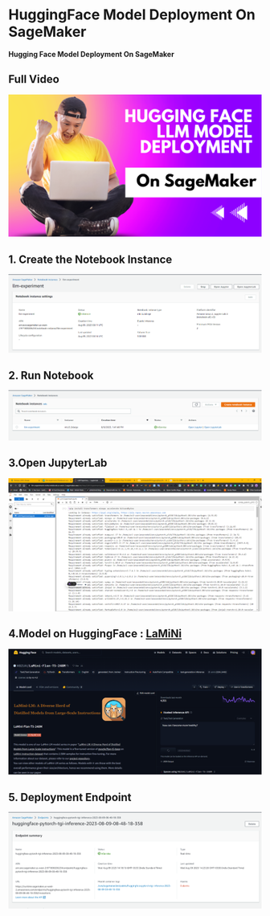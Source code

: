 # HuggingFace Model Deployment On SageMaker
**Hugging Face Model Deployment On SageMaker**

## **Full Video**

[![Alt Text](assets/thumb.png)](https://www.youtube.com/watch?v=XkcSMShmX8M)

## 1. Create the Notebook Instance

![](assets/config.png)

## 2. Run Notebook

![](assets/notebook.png)

## 3.Open JupyterLab

![](assets/opennb.png)

## 4.Model on HuggingFace : **[LaMiNi](https://huggingface.co/MBZUAI/LaMini-Flan-T5-248M)**

![](assets/Lamini.png)

## 5. Deployment Endpoint

![](assets/Deployment.png)
